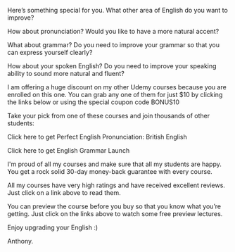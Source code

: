 Here’s something special for you.
What other area of English do you want to improve?

How about pronunciation? Would you like to have a more natural accent?

What about grammar? Do you need to improve your grammar so that you can express yourself clearly?

How about your spoken English? Do you need to improve your speaking ability to sound more natural and fluent?

I am offering a huge discount on my other Udemy courses because you are enrolled on this one. You can grab any one of them for just $10 by clicking the links below or using the special coupon code BONUS10

Take your pick from one of these courses and join thousands of other students:

Click here to get Perfect English Pronunciation: British English

Click here to get English Grammar Launch

I'm proud of all my courses and make sure that all my students are happy. You get a rock solid 30-day money-back guarantee with every course.

All my courses have very high ratings and have received excellent reviews. Just click on a link above to read them.

You can preview the course before you buy so that you know what you’re getting. Just click on the links above to watch some free preview lectures.

Enjoy upgrading your English :)

Anthony.
